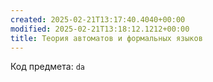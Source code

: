 ```yaml
---
created: 2025-02-21T13:17:40.4040+00:00
modified: 2025-02-21T13:18:12.1212+00:00
title: Теория автоматов и формальных языков
---
```

Код предмета: `da`